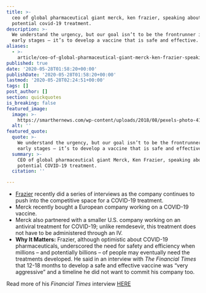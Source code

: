```yaml
---
title: >-
  ceo of global pharmaceutical giant merck, ken frazier, speaking about a
  potential covid-19 treatment.
description: >-
  We understand the urgency, but our goal isn’t to be the frontrunner in the
  early stages — it’s to develop a vaccine that is safe and effective.
aliases:
  - >-
    article/ceo-of-global-pharmaceutical-giant-merck-ken-frazier-speaking-about-a-potential-covid-19-treatment/
published: true
date: '2020-05-28T01:58:20+00:00'
publishDate: '2020-05-28T01:58:20+00:00'
lastmod: '2020-05-28T02:24:51+00:00'
tags: []
post_author: []
section: quickquotes
is_breaking: false
featured_image:
  image: >-
    https://smarthernews.com/wp-content/uploads/2018/08/pexels-photo-415816-e1586034030296.jpeg
  alt: ''
featured_quote:
  quote: >-
    We understand the urgency, but our goal isn’t to be the frontrunner in the
    early stages — it’s to develop a vaccine that is safe and effective.
  summary: >-
    CEO of global pharmaceutical giant Merck, Ken Frazier, speaking about a
    potential COVID-19 treatment.
  citation: ''

---
```

*   [Frazier](\"https://www.merck.com/about/leadership/board-of-directors/home.html\") recently did a series of interviews as the company continues to push into the competitive space for a COVID-19 treatment.
*   Merck recently bought a European company working on a COVID-19 vaccine.
*   Merck also partnered with a smaller U.S. company working on an antiviral treatment for COVID-19; unlike remdesevir, this treatment does not have to be administered through an IV.
*   **Why It Matters:** Frazier, although optimistic about COVID-19 pharmaceuticals, underscored the need for safety and efficiency when millions – and potentially billions – of people may eventually need the treatments developed. He said in an interview with _The Financial Times_ that 12-18 months to develop a safe and effective vaccine was “very aggressive” and a timeline he did not want to commit his company too.

Read more of his _Financial Times_ interview [HERE](\"https://www.ft.com/content/7b72a568-9eed-460f-b100-7bf74e3f4cbf\")
